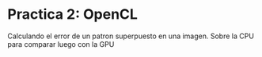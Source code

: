 # Practica 2: OpenCL

Calculando el error de un patron superpuesto en una imagen. Sobre
la CPU para comparar luego con la GPU

